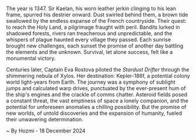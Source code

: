 
The year is 1347.  Sir Kaelan, his worn leather jerkin clinging to his lean frame, spurred his destrier onward.  Dust swirled behind them, a brown tide swallowed by the endless expanse of the French countryside. Their quest: to reach the Holy Land, a pilgrimage fraught with peril.  Bandits lurked in shadowed forests, rivers ran treacherous and unpredictable, and the whispers of plague haunted every village they passed.  Each sunrise brought new challenges, each sunset the promise of another day battling the elements and the unknown.  Survival, let alone success, felt like a monumental victory.

Centuries later, Captain Eva Rostova piloted the *Stardust Drifter* through the shimmering nebula of Xylos.  Her destination: Kepler-186f, a potential colony world light-years from Earth.  The journey was a symphony of sublight jumps and calculated warp drives, punctuated by the ever-present hum of the ship's engines and the crackle of comms chatter.  Asteroid fields posed a constant threat, the vast emptiness of space a lonely companion, and the potential for unforeseen anomalies a chilling possibility.  But the promise of new worlds, of untold discoveries and the expansion of humanity, fueled their unwavering determination.

~ By Hozmi - 18 December 2024
